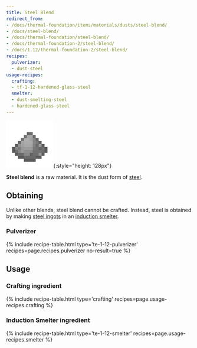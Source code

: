 ```yaml
---
title: Steel Blend
redirect_from:
- /docs/thermal-foundation/items/materials/dusts/steel-blend/
- /docs/steel-blend/
- /docs/thermal-foundation/steel-blend/
- /docs/thermal-foundation-2/steel-blend/
- /docs/1.12/thermal-foundation-2/steel-blend/
recipes:
  pulverizer:
  - dust-steel
usage-recipes:
  crafting:
  - tf-1-12-hardened-glass-steel
  smelter:
  - dust-smelting-steel
  - hardened-glass-steel
---
```


![Steel blend](/assets/images/thermal-foundation-2/dust-steel.png){:style="height: 128px"}


**Steel blend** is a raw material. It is the dust form of
[steel](../steel-ingot/).


Obtaining
---------

Unlike other blends, steel blend cannot be crafted. Instead, steel is obtained
by making [steel ingots](../steel-ingot/) in an [induction
smelter](../../thermal-expansion/induction-smelter/).

### Pulverizer
{% include recipe-table.html type='te-1-12-pulverizer' recipes=page.recipes.pulverizer no-result=true %}


Usage
-----

### Crafting ingredient
{% include recipe-table.html type='crafting' recipes=page.usage-recipes.crafting %}

### Induction Smelter ingredient
{% include recipe-table.html type='te-1-12-smelter' recipes=page.usage-recipes.smelter %}
